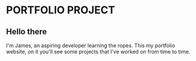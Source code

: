 # PORTFOLIO PROJECT

## Hello there
I'm James, an aspiring developer learning the ropes.
This my portfolio website, on it you'll see some projects that I've worked on from time to time.
